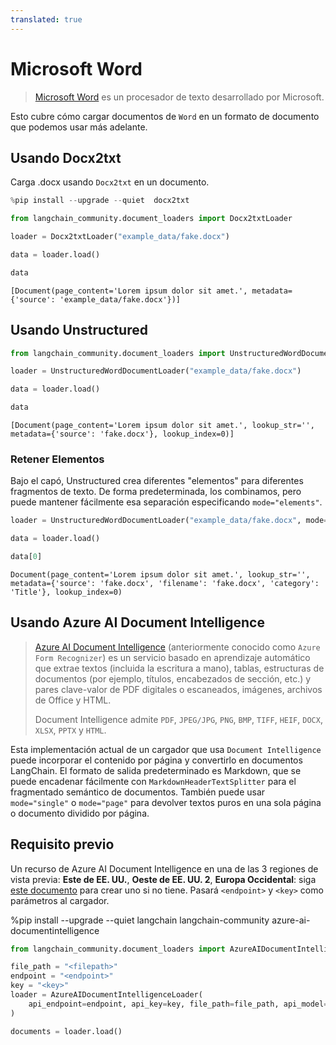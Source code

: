 ```yaml
---
translated: true
---
```


# Microsoft Word

>[Microsoft Word](https://www.microsoft.com/en-us/microsoft-365/word) es un procesador de texto desarrollado por Microsoft.

Esto cubre cómo cargar documentos de `Word` en un formato de documento que podemos usar más adelante.

## Usando Docx2txt

Carga .docx usando `Docx2txt` en un documento.

```python
%pip install --upgrade --quiet  docx2txt
```

```python
from langchain_community.document_loaders import Docx2txtLoader
```

```python
loader = Docx2txtLoader("example_data/fake.docx")
```

```python
data = loader.load()
```

```python
data
```

```output
[Document(page_content='Lorem ipsum dolor sit amet.', metadata={'source': 'example_data/fake.docx'})]
```

## Usando Unstructured

```python
from langchain_community.document_loaders import UnstructuredWordDocumentLoader
```

```python
loader = UnstructuredWordDocumentLoader("example_data/fake.docx")
```

```python
data = loader.load()
```

```python
data
```

```output
[Document(page_content='Lorem ipsum dolor sit amet.', lookup_str='', metadata={'source': 'fake.docx'}, lookup_index=0)]
```

### Retener Elementos

Bajo el capó, Unstructured crea diferentes "elementos" para diferentes fragmentos de texto. De forma predeterminada, los combinamos, pero puede mantener fácilmente esa separación especificando `mode="elements"`.

```python
loader = UnstructuredWordDocumentLoader("example_data/fake.docx", mode="elements")
```

```python
data = loader.load()
```

```python
data[0]
```

```output
Document(page_content='Lorem ipsum dolor sit amet.', lookup_str='', metadata={'source': 'fake.docx', 'filename': 'fake.docx', 'category': 'Title'}, lookup_index=0)
```

## Usando Azure AI Document Intelligence

>[Azure AI Document Intelligence](https://aka.ms/doc-intelligence) (anteriormente conocido como `Azure Form Recognizer`) es un servicio basado en aprendizaje automático que extrae textos (incluida la escritura a mano), tablas, estructuras de documentos (por ejemplo, títulos, encabezados de sección, etc.) y pares clave-valor de
>PDF digitales o escaneados, imágenes, archivos de Office y HTML.
>
>Document Intelligence admite `PDF`, `JPEG/JPG`, `PNG`, `BMP`, `TIFF`, `HEIF`, `DOCX`, `XLSX`, `PPTX` y `HTML`.

Esta implementación actual de un cargador que usa `Document Intelligence` puede incorporar el contenido por página y convertirlo en documentos LangChain. El formato de salida predeterminado es Markdown, que se puede encadenar fácilmente con `MarkdownHeaderTextSplitter` para el fragmentado semántico de documentos. También puede usar `mode="single"` o `mode="page"` para devolver textos puros en una sola página o documento dividido por página.

## Requisito previo

Un recurso de Azure AI Document Intelligence en una de las 3 regiones de vista previa: **Este de EE. UU.**, **Oeste de EE. UU. 2**, **Europa Occidental**: siga [este documento](https://learn.microsoft.com/azure/ai-services/document-intelligence/create-document-intelligence-resource?view=doc-intel-4.0.0) para crear uno si no tiene. Pasará `<endpoint>` y `<key>` como parámetros al cargador.

%pip install --upgrade --quiet  langchain langchain-community azure-ai-documentintelligence

```python
from langchain_community.document_loaders import AzureAIDocumentIntelligenceLoader

file_path = "<filepath>"
endpoint = "<endpoint>"
key = "<key>"
loader = AzureAIDocumentIntelligenceLoader(
    api_endpoint=endpoint, api_key=key, file_path=file_path, api_model="prebuilt-layout"
)

documents = loader.load()
```
